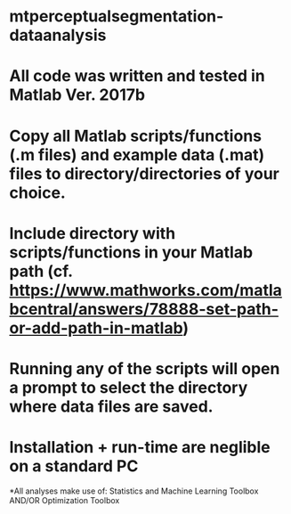 # mtperceptualsegmentation-dataanalysis
# All code was written and tested in Matlab Ver. 2017b
# Copy all Matlab scripts/functions (.m files) and example data (.mat) files to directory/directories of your choice.
# Include directory with scripts/functions in your Matlab path (cf. https://www.mathworks.com/matlabcentral/answers/78888-set-path-or-add-path-in-matlab)
# Running any of the scripts will open a prompt to select the directory where data files are saved.
# Installation + run-time are neglible on a standard PC

*All analyses make use of: Statistics and Machine Learning Toolbox AND/OR Optimization Toolbox
